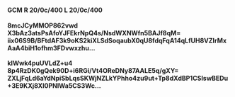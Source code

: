 #### GCM R 20/0c/400 L 20/0c/400
**8mcJCyMMOP862vwd**<br/>**X3bAz3atsPsAfoYJFEkrNpQ4s/NsdWXNWfn5BAJf8qM=**<br/>**iix06S9B/BFtdAF3k9oKS2kiXLSdSoqaubX0qU8fdqFqA14qLfUH8VZIrMxAaA4biH1ofhm3FDvwxzhu...**<br/><br/>
**klWwk4puUVLdZ+u4**<br/>**8p4RzDK0gQek90D+i6RGi/Vt4OReDNy87AALE5q/gXY=**<br/>**ZXLjFqLd6aYdNpiSbLqsSKWjNZLkYPhho4zu9ut+Tp8dXdBP1CSIswBEDu+3E9KXj8Xl0PNIWa5CS3Wc...**